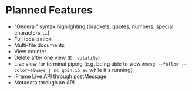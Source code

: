 # Planned Features
- "General" syntax highlighting (brackets, quotes, numbers, special characters, ...)
- Full localization
- Multi-file documents
- View counter
- Delete after one view (`E: volatile`)
- Live view for terminal piping (e.g. being able to view `dmesg --follow --color=always | nc qbin.io 90` while it's running)
- iFrame Live API through postMessage
- Metadata through an API
